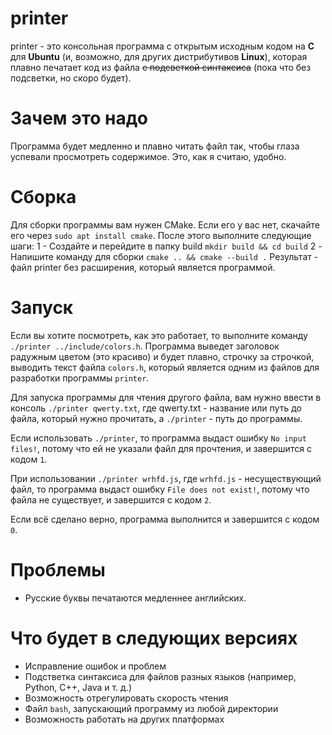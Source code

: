 # printer
printer - это консольная программа с открытым исходным кодом на **C** для **Ubuntu** (и, возможно, для других дистрибутивов **Linux**), которая плавно печатает код из файла ~~с подсветкой синтаксиса~~ (пока что без подсветки, но скоро будет).

# Зачем это надо
Программа будет медленно и плавно читать файл так, чтобы глаза успевали просмотреть содержимое. Это, как я считаю, удобно.

# Сборка
Для сборки программы вам нужен CMake. Если его у вас нет, скачайте его через `sudo apt install cmake`. После этого выполните следующие шаги:
1 - Создайте и перейдите в папку build `mkdir build && cd build`
2 - Напишите команду для сборки `cmake .. && cmake --build .`
Результат - файл printer без расширения, который является программой.

# Запуск
Если вы хотите посмотреть, как это работает, то выполните команду `./printer ../include/colors.h`. Программа выведет заголовок радужным цветом (это красиво) и будет плавно, строчку за строчкой, выводить текст файла `colors.h`, который является одним из файлов для разработки программы `printer`.

Для запуска программы для чтения другого файла, вам нужно ввести в консоль `./printer qwerty.txt`, где qwerty.txt - название или путь до файла, который нужно прочитать, а `./printer` - путь до программы.

Если использовать `./printer`, то программа выдаст ошибку `No input files!`, потому что ей не указали файл для прочтения, и завершится с кодом `1`.

При использовании `./printer wrhfd.js`, где `wrhfd.js` - несуществующий файл, то программа выдаст ошибку `File does not exist!`, потому что файла не существует, и завершится с кодом `2`.

Если всё сделано верно, программа выполнится и завершится с кодом `0`.

# Проблемы
- Русские буквы печатаются медленнее английских.

# Что будет в следующих версиях
- Исправление ошибок и проблем
- Подстветка синтаксиса для файлов разных языков (например, Python, C++, Java и т. д.)
- Возможность отрегулировать скорость чтения
- Файл `bash`, запускающий программу из любой директории
- Возможность работать на других платформах
